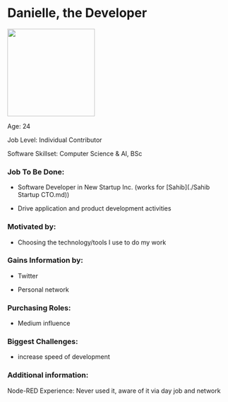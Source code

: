 # Danielle, the Developer

<img title="" src="https://lh3.googleusercontent.com/EshCB9N2Nci8huAH8HgthX_J7qJ7y_etMX_5gdR0L99wbA4Q_gI4Z6KyJhipzhVsaI5MWR6R9ALmisXWMXRe4tXCvsTuUhieA-HMMnguTm8Hzi2gNsLi9TYLvYRS7pIlXlStERUm09mpoDqWJueUR8LSlAUzXHFYlnD5AyuRNuFUIlCaC7KHWKz0bTcAvA" alt="" data-align="left" width="198">

Age: 24

Job Level: Individual Contributor

Software Skillset: Computer Science & AI, BSc

### Job To Be Done:

- Software Developer in New Startup Inc. (works for [Sahib](./Sahib Startup CTO.md))

- Drive application and product development activities

### Motivated by:

- Choosing the technology/tools I use to do my work

### Gains Information by:

- Twitter

- Personal network

### Purchasing Roles:

- Medium influence 

### Biggest Challenges:

- increase speed of development

### Additional information:

Node-RED Experience: Never used it, aware of it via day job and network

